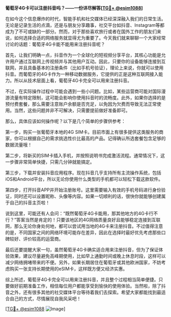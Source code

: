 **葡萄牙4G卡可以注册抖音吗？——一份详尽解答[[TG💪+ @esim1088](https://t.me/s/esim1088)]**

在如今这个信息爆炸的时代，智能手机和社交媒体已经深深融入我们的日常生活。无论是记录生活的点滴，还是与朋友分享趣事，社交平台如抖音、Instagram等都成为了不可或缺的一部分。然而，对于那些喜欢旅行或者在国外工作的朋友们来说，如何选择合适的网络服务就显得尤为重要了。今天我们就来聊聊一个大家经常讨论的话题：葡萄牙4G卡能不能用来注册抖音呢？

首先，让我们明确一点，抖音作为一个全球化的短视频分享平台，其核心功能是允许用户通过互联网上传视频并与其他用户互动。因此，只要你的设备能够连接到互联网，并且具备基本的注册条件（比如手机号验证），理论上来说，你就可以使用抖音。而葡萄牙的4G卡作为一种移动数据服务，它提供的正是这种互联网接入能力。所以从技术层面上看，葡萄牙4G卡完全可以用来注册抖音。

不过，在实际操作过程中可能会遇到一些小问题。比如，某些运营商可能对国际漫游流量有特定限制，这可能会影响你使用抖音时的流畅度。此外，如果你选择的是预付费套餐，那么需要注意账户余额是否充足，以免因为欠费而导致无法正常使用。当然，这些问题并非不可解决，只需要提前做好准备即可。

那么，具体应该如何操作呢？以下是几个简单的步骤供参考：

第一步，购买一张葡萄牙本地的4G SIM卡。目前市面上有很多提供这类服务的商家，你可以根据自己的需求挑选性价比最高的产品。记得确认所选套餐包含足够的数据流量哦！

第二步，将新买的SIM卡插入手机，并按照说明书完成激活流程。通常情况下，这一步骤非常简单快捷，只需几分钟就能搞定。

第三步，下载并安装抖音应用程序。现在抖音几乎支持所有主流操作系统，包括iOS和Android平台，所以无论你使用什么类型的手机都可以轻松下载这款软件。

第四步，打开抖音APP并开始注册账号。这里需要输入有效的手机号码进行身份验证，同时还可以设置昵称、头像等内容。如果一切顺利的话，很快你就能够创建属于自己的抖音主页啦！

说到这里，可能还有人会问：“既然葡萄牙4G卡能用，那其他地方的4G卡行不行？”答案当然是肯定的！只要该地区的4G网络质量良好且能够稳定连接到互联网，那么无论你身处何地，都可以尝试用当地的4G卡来注册抖音。不过值得注意的是，不同国家之间的网络环境可能存在差异，因此在选择时最好优先考虑那些口碑较好、评价较高的运营商。

最后还要提醒大家一句，虽然葡萄牙4G卡确实适合用来注册抖音，但为了保证体验效果，建议尽量避免高峰期使用，比如早上通勤时间或晚上休息时段，这样可以减少网络拥堵带来的不便。另外，如果长期居住在葡萄牙或其他欧洲国家，不妨考虑购买一张支持长期使用的eSIM卡，这样既方便又经济实惠。

综上所述，葡萄牙4G卡完全可以用来注册抖音，并且整个过程相当简单便捷。只要做好前期准备工作，相信每位用户都能享受到愉快的使用体验。当然啦，除了抖音之外，还有很多其他的社交媒体平台等待着我们去探索。希望大家都能找到最适合自己的方式，尽情展现自我风采吧！

[[TG💪+ @esim1088](https://t.me/s/esim1088) ![Image](https://i.postimg.cc/4NQfJmqS/Snipaste-2025-05-13-00-14-12.png)]